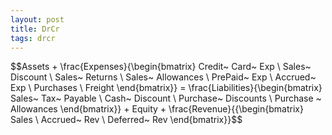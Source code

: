 ```yaml
---
layout: post
title: DrCr
tags: drcr
---
```



$$Assets + \frac{Expenses}{\begin{bmatrix}
Credit~ Card~ Exp \\
Sales~ Discount \\
Sales~ Returns \\
Sales~ Allowances \\
PrePaid~ Exp \\
Accrued~ Exp \\
Purchases \\
Freight
\end{bmatrix}} = \frac{Liabilities}{\begin{bmatrix}
Sales~ Tax~ Payable \\
Cash~ Discount \\
Purchase~ Discounts \\
Purchase ~ Allowances 
\end{bmatrix}} + Equity + \frac{Revenue}{{\begin{bmatrix}
Sales \\
Accrued~ Rev \\
Deferred~ Rev 
\end{bmatrix}}$$  

